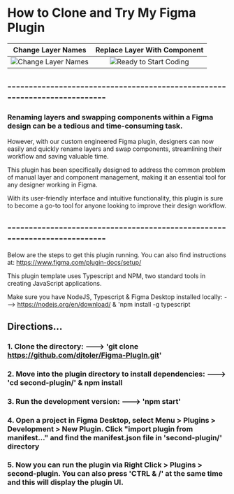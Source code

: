# How to Clone and Try My Figma Plugin

|Change Layer Names | Replace Layer With Component |
|:-:|:-:|
|![Change Layer Names](https://github.com/djtoler/Figma-PlugIn/blob/main/Watch%20Name%20Change%20Here.gif) |![Ready to Start Coding](https://github.com/djtoler/Figma-PlugIn/blob/main/figmaswapgifgif.gif)|

## --------------------------------------------------------------------------

### Renaming layers and swapping components within a Figma design can be a tedious and time-consuming task. 

However, with our custom engineered Figma plugin, designers can now easily and quickly rename layers and swap components, streamlining their workflow and saving valuable time. 

This plugin has been specifically designed to address the common problem of manual layer and component management, making it an essential tool for any designer working in Figma. 

With its user-friendly interface and intuitive functionality, this plugin is sure to become a go-to tool for anyone looking to improve their design workflow.
## --------------------------------------------------------------------------
Below are the steps to get this plugin running. You can also find instructions at: https://www.figma.com/plugin-docs/setup/

This plugin template uses Typescript and NPM, two standard tools in creating JavaScript applications.

Make sure you have NodeJS, Typescript & Figma Desktop installed locally: ---> https://nodejs.org/en/download/ & 'npm install -g typescript

## Directions...

### 1. Clone the directory: ---> 'git clone https://github.com/djtoler/Figma-PlugIn.git'

### 2. Move into the plugin directory to install dependencies: ---> 'cd second-plugin/' & npm install

### 3. Run the development version: ---> 'npm start'

### 4. Open a project in Figma Desktop, select Menu > Plugins > Development > New Plugin. Click "import plugin from manifest..." and find the manifest.json file in 'second-plugin/' directory

### 5. Now you can run the plugin via Right Click > Plugins > second-plugin. You can also press 'CTRL & /' at the same time and this will display the plugin UI.

